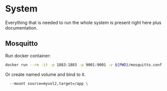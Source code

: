 # System

Everything that is needed to run the whole system is present right here plus documentation.

## Mosquitto

Run docker container:

```sh
docker run --rm -it -p 1883:1883 -p 9001:9001 -v ${PWD}/mosquitto.conf:/mosquitto/config/mosquitto.conf -v /mosquitto/data -v /mosquitto/log --name mosquitto eclipse-mosquitto:2.0-openssl
```

Or create named volume and bind to it.

```sh
  --mount source=myvol2,target=/app \
```
